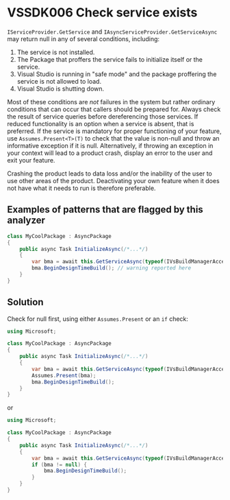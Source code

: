 # VSSDK006 Check service exists

`IServiceProvider.GetService` and `IAsyncServiceProvider.GetServiceAsync` may return null in any of several conditions, including:

1. The service is not installed.
2. The Package that proffers the service fails to initialize itself or the service.
3. Visual Studio is running in "safe mode" and the package proffering the service is not allowed to load.
4. Visual Studio is shutting down.

Most of these conditions are *not* failures in the system but rather ordinary conditions that can occur that callers should be prepared for.
Always check the result of service queries before dereferencing those services.
If reduced functionality is an option when a service is absent, that is preferred.
If the service is mandatory for proper functioning of your feature, use `Assumes.Present<T>(T)` to check that the value is non-null and throw an informative exception if it is null.
Alternatively, if throwing an exception in your context will lead to a product crash, display an error to the user and exit your feature.

Crashing the product leads to data loss and/or the inability of the user to use other areas of the product. Deactivating your own feature when it does not have what it needs to run is therefore preferable.

## Examples of patterns that are flagged by this analyzer

```csharp
class MyCoolPackage : AsyncPackage
{
    public async Task InitializeAsync(/*...*/)
    {
        var bma = await this.GetServiceAsync(typeof(IVsBuildManagerAccessor));
        bma.BeginDesignTimeBuild(); // warning reported here
    }
}
```

## Solution

Check for null first, using either `Assumes.Present` or an `if` check:

```csharp
using Microsoft;

class MyCoolPackage : AsyncPackage
{
    public async Task InitializeAsync(/*...*/)
    {
        var bma = await this.GetServiceAsync(typeof(IVsBuildManagerAccessor));
        Assumes.Present(bma);
        bma.BeginDesignTimeBuild();
    }
}
```

or

```csharp
using Microsoft;

class MyCoolPackage : AsyncPackage
{
    public async Task InitializeAsync(/*...*/)
    {
        var bma = await this.GetServiceAsync(typeof(IVsBuildManagerAccessor));
        if (bma != null) {
            bma.BeginDesignTimeBuild();
        }
    }
}
```
